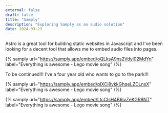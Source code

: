 ```yaml
---
external: false
draft: false
title: "Samply"
description: "Exploring Samply as an audio solution"
date: 2024-03-23
---
```

Astro is a great tool for building static websites in Javascript and I've been looking for a decent tool that allows me to embed audio files into pages.

{% samply url="https://samply.app/embed/oQLksA9ns2Vdyl02MdYn" label="Everything is awesome - Lego movie song" /%}

To be continued!!! I've a four year old who wants to go to the park!!!


{% samply url="https://samply.app/embed/plXCi8vkkGhqeLZDLnsX" label="Everything is awesome - Lego movie song" /%}

{% samply url="https://samply.app/embed/LtcCIsH4B6ivZeKGR8NT" label="Everything is awesome - Lego movie song" /%}
